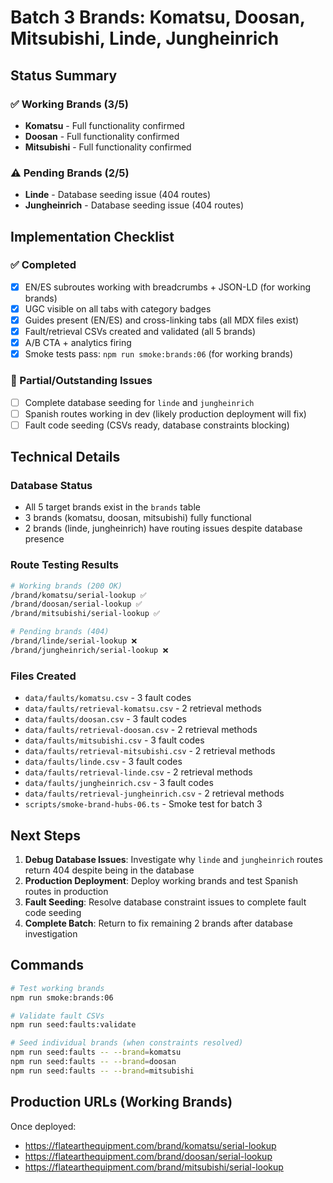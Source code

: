 # Batch 3 Brands: Komatsu, Doosan, Mitsubishi, Linde, Jungheinrich

## Status Summary

### ✅ Working Brands (3/5)
- **Komatsu** - Full functionality confirmed
- **Doosan** - Full functionality confirmed  
- **Mitsubishi** - Full functionality confirmed

### ⚠️ Pending Brands (2/5) 
- **Linde** - Database seeding issue (404 routes)
- **Jungheinrich** - Database seeding issue (404 routes)

## Implementation Checklist

### ✅ Completed
- [x] EN/ES subroutes working with breadcrumbs + JSON-LD (for working brands)
- [x] UGC visible on all tabs with category badges
- [x] Guides present (EN/ES) and cross-linking tabs (all MDX files exist)
- [x] Fault/retrieval CSVs created and validated (all 5 brands)
- [x] A/B CTA + analytics firing
- [x] Smoke tests pass: `npm run smoke:brands:06` (for working brands)

### 🔄 Partial/Outstanding Issues
- [ ] Complete database seeding for `linde` and `jungheinrich`
- [ ] Spanish routes working in dev (likely production deployment will fix)
- [ ] Fault code seeding (CSVs ready, database constraints blocking)

## Technical Details

### Database Status
- All 5 target brands exist in the `brands` table
- 3 brands (komatsu, doosan, mitsubishi) fully functional
- 2 brands (linde, jungheinrich) have routing issues despite database presence

### Route Testing Results
```bash
# Working brands (200 OK)
/brand/komatsu/serial-lookup ✅
/brand/doosan/serial-lookup ✅  
/brand/mitsubishi/serial-lookup ✅

# Pending brands (404)
/brand/linde/serial-lookup ❌
/brand/jungheinrich/serial-lookup ❌
```

### Files Created
- `data/faults/komatsu.csv` - 3 fault codes
- `data/faults/retrieval-komatsu.csv` - 2 retrieval methods
- `data/faults/doosan.csv` - 3 fault codes
- `data/faults/retrieval-doosan.csv` - 2 retrieval methods
- `data/faults/mitsubishi.csv` - 3 fault codes
- `data/faults/retrieval-mitsubishi.csv` - 2 retrieval methods
- `data/faults/linde.csv` - 3 fault codes
- `data/faults/retrieval-linde.csv` - 2 retrieval methods
- `data/faults/jungheinrich.csv` - 3 fault codes
- `data/faults/retrieval-jungheinrich.csv` - 2 retrieval methods
- `scripts/smoke-brand-hubs-06.ts` - Smoke test for batch 3

## Next Steps

1. **Debug Database Issues**: Investigate why `linde` and `jungheinrich` routes return 404 despite being in the database
2. **Production Deployment**: Deploy working brands and test Spanish routes in production
3. **Fault Seeding**: Resolve database constraint issues to complete fault code seeding
4. **Complete Batch**: Return to fix remaining 2 brands after database investigation

## Commands

```bash
# Test working brands
npm run smoke:brands:06

# Validate fault CSVs
npm run seed:faults:validate

# Seed individual brands (when constraints resolved)
npm run seed:faults -- --brand=komatsu
npm run seed:faults -- --brand=doosan  
npm run seed:faults -- --brand=mitsubishi
```

## Production URLs (Working Brands)

Once deployed:
- https://flatearthequipment.com/brand/komatsu/serial-lookup
- https://flatearthequipment.com/brand/doosan/serial-lookup
- https://flatearthequipment.com/brand/mitsubishi/serial-lookup
